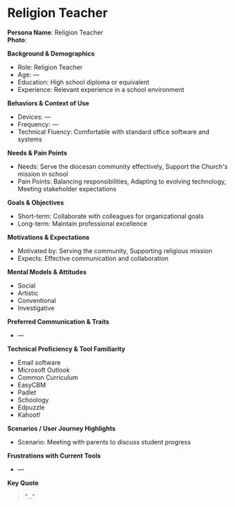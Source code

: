 
# Religion Teacher

**Persona Name**: Religion Teacher  
**Photo**:  

**Background & Demographics**  
- Role: Religion Teacher  
- Age: —  
- Education: High school diploma or equivalent  
- Experience: Relevant experience in a school environment  

**Behaviors & Context of Use**  
- Devices: —  
- Frequency: —  
- Technical Fluency: Comfortable with standard office software and systems  

**Needs & Pain Points**  
- Needs: Serve the diocesan community effectively, Support the Church's mission in school  
- Pain Points: Balancing responsibilities, Adapting to evolving technology, Meeting stakeholder expectations  

**Goals & Objectives**  
- Short-term: Collaborate with colleagues for organizational goals  
- Long-term: Maintain professional excellence  

**Motivations & Expectations**  
- Motivated by: Serving the community, Supporting religious mission  
- Expects: Effective communication and collaboration  

**Mental Models & Attitudes**  
- Social  
- Artistic  
- Conventional  
- Investigative  

**Preferred Communication & Traits**  
- —  

**Technical Proficiency & Tool Familiarity**  
- Email software  
- Microsoft Outlook  
- Common Curriculum  
- EasyCBM  
- Padlet  
- Schoology  
- Edpuzzle  
- Kahoot!  

**Scenarios / User Journey Highlights**  
- Scenario: Meeting with parents to discuss student progress  

**Frustrations with Current Tools**  
- —  

**Key Quote**  
> "…"  